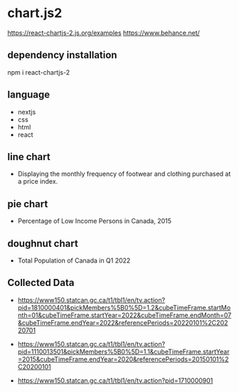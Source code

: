 # chart.js2
https://react-chartjs-2.js.org/examples
https://www.behance.net/
## dependency installation

npm i react-chartjs-2

## language
- nextjs
- css
- html
- react 

## line chart
- Displaying the monthly frequency of footwear and clothing purchased at a price index.

## pie chart 
- Percentage of Low Income Persons in Canada, 2015 
## doughnut chart 
- Total Population of Canada in Q1 2022
## Collected Data
- https://www150.statcan.gc.ca/t1/tbl1/en/tv.action?pid=1810000401&pickMembers%5B0%5D=1.2&cubeTimeFrame.startMonth=01&cubeTimeFrame.startYear=2022&cubeTimeFrame.endMonth=07&cubeTimeFrame.endYear=2022&referencePeriods=20220101%2C20220701

- https://www150.statcan.gc.ca/t1/tbl1/en/tv.action?pid=1110013501&pickMembers%5B0%5D=1.1&cubeTimeFrame.startYear=2015&cubeTimeFrame.endYear=2020&referencePeriods=20150101%2C20200101


- https://www150.statcan.gc.ca/t1/tbl1/en/tv.action?pid=1710000901

